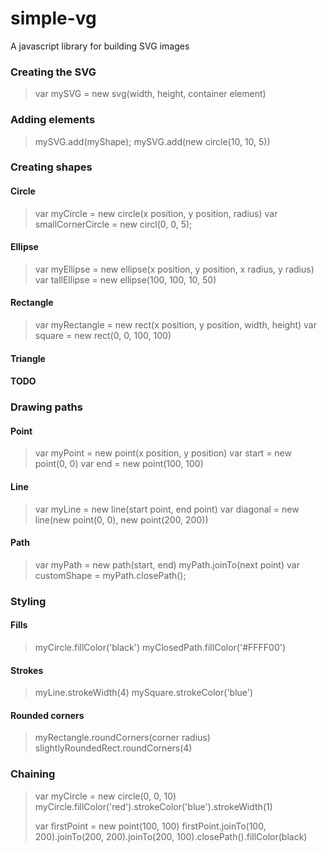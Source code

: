 simple-vg
===========
A javascript library for building SVG images


### Creating the SVG

> var mySVG = new svg(width, height, container element)

### Adding elements

> mySVG.add(myShape);
> mySVG.add(new circle(10, 10, 5))

### Creating shapes

#### Circle

> var myCircle = new circle(x position, y position, radius)
> var smallCornerCircle = new circl(0, 0, 5);

#### Ellipse

> var myEllipse = new ellipse(x position, y position, x radius, y radius)
> var tallEllipse = new ellipse(100, 100, 10, 50)

#### Rectangle

> var myRectangle = new rect(x position, y position, width, height)
> var square = new rect(0, 0, 100, 100)

#### Triangle

#### TODO

### Drawing paths

#### Point

> var myPoint = new point(x position, y position)
> var start = new point(0, 0)
> var end = new point(100, 100)

#### Line

> var myLine = new line(start point, end point)
> var diagonal = new line(new point(0, 0), new point(200, 200))

#### Path

> var myPath = new path(start, end)
> myPath.joinTo(next point)
> var customShape = myPath.closePath();

### Styling

#### Fills

> myCircle.fillColor('black')
> myClosedPath.fillColor('#FFFF00')

#### Strokes

> myLine.strokeWidth(4)
> mySquare.strokeColor('blue')

#### Rounded corners

> myRectangle.roundCorners(corner radius)
> slightlyRoundedRect.roundCorners(4)

### Chaining

> var myCircle = new circle(0, 0, 10)
> myCircle.fillColor('red').strokeColor('blue').strokeWidth(1)
>
> var firstPoint = new point(100, 100)
> firstPoint.joinTo(100, 200).joinTo(200, 200).joinTo(200, 100).closePath().fillColor(black)
